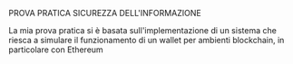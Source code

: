 PROVA PRATICA SICUREZZA DELL'INFORMAZIONE

La mia prova pratica si è basata sull'implementazione di un sistema che riesca a simulare il funzionamento di un wallet per ambienti blockchain, in particolare con Ethereum
